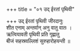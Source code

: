 +++
title = "०१ उद् ईरतां पृथिवी"

+++
उद् ईरतां पृथिवी जीरदानुः  
शीत एनाम् अन्तर्वान् अनु वातु वातः ।  
ऋत्वियावती पृथिवी प्रति गृह्णातु  
बीजं सहस्रवल्लिशं सुरुहारोहयन्ती ॥
